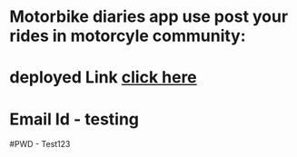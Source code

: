 # Motorbike diaries app use post your rides in motorcyle community:

# deployed Link [click here](https://epic-bassi-425708.netlify.app/)

# Email Id - testing 
#PWD - Test123
